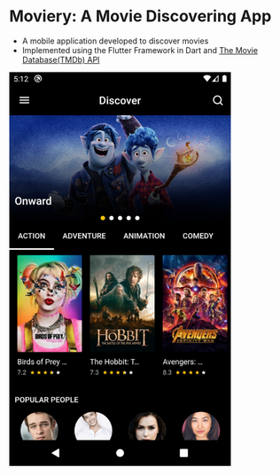 # Moviery: A Movie Discovering App
- A mobile application developed to discover movies
- Implemented using the Flutter Framework in Dart and [The Movie Database(TMDb) API](https://developers.themoviedb.org/3/getting-started/introduction)

<img src="https://github.com/jrmgarcia/movie_app/blob/master/assets/Screenshot_1592889136.png" width="400">
